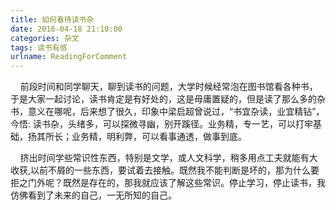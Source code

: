 ```yaml
---
title: 如何看待读书杂
date: 2016-04-18 21:10:00
categories: 杂文
tags: 读书有感
urlname: ReadingForComment
---
```


&nbsp;&nbsp;&nbsp;&nbsp;前段时间和同学聊天，聊到读书的问题，大学时候经常泡在图书馆看各种书，于是大家一起讨论，读书肯定是有好处的，这是毋庸置疑的，但是读了那么多的杂书，意义在哪呢，后来想了很久，<!--more-->印象中梁启超曾说过，“书宜杂读，业宜精钻”，今悟: 读书杂，头绪多，可以探微寻幽，别开蹊径。业务精，专一艺，可以打牢基础，扬其所长；业务精，明利弊，可以看事通透，做事到底。


&nbsp;&nbsp;&nbsp;&nbsp;挤出时间学些常识性东西，特别是文学，或人文科学，稍多用点工夫就能有大收获,以前不屑的一些东西，要试着去接触。既然我不能判断是坏的，那为什么要拒之门外呢？既然是存在的，那我就应该了解这些常识。停止学习，停止读书，我仿佛看到了未来的自己，一无所知的自己。




